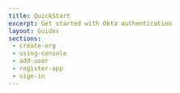 ```yaml
---
title: QuickStart
excerpt: Get started with Okta authentication
layout: Guides
sections:
 - create-org
 - using-console
 - add-user
 - register-app
 - sign-in
---
```


